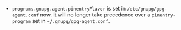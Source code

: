 - `programs.gnupg.agent.pinentryFlavor` is set in `/etc/gnupg/gpg-agent.conf` now. It will no longer take precedence over a `pinentry-program` set in `~/.gnupg/gpg-agent.conf`.
